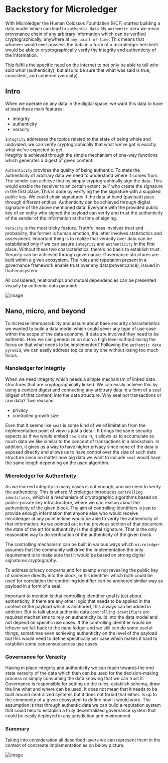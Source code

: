 # Backstory for Microledger 

With Microledger the Human Colossos Foundation (HCF) started building a data model which can lead to `authentic data`.
By `authentic data` we mean provenance chain of any arbitrary information which can be verified
cryptographically, anywhere at `any point of time`. This means that whoever would ever possess the data in a form of a microledger
he/she/it would be able to cryptographically verify the integrity and authenticity of the information.

This fulfills the specific need on the internet to not only be able to tell _who said what_ (authenticity), but also to be sure that what was said is true, consistent, and coherent (veracity).

## Intro

When we operate on any data in the digital space, we want this data to have at least these main features:
- integrity
- authenticity
- veracity

`Integrity` addresses the topics related to the state of being whole and undivided, we can verify cryptographically that what we've got is exactly what we've expected to get.\
Integrity is achieved through the simple mechanism of one-way functions which generates a digest of given content.

`Authenticity` provides the quality of being authentic. To state the authenticity of arbitrary data
we need to understand where it comes from. The sender can achieve that by simply cryptographically sign the data.
This would enable the receiver to an certain extent 'tell' who create the signature in the first place. This is done by verifying the the signature with a supplied public key. We could chain signatures if the data at hand (payload) pass through different entities.
Authenticity can be achieved through digital signature of the above mentioned data. Everyone with the provided public key of an entity who signed the payload can verify and trust the authenticity of the sender of the information at the time of signing. 

`Veracity` is the most tricky feature. Truthfullness involves trust and probability, the former is human emotion, the latter involves statistictics and assessment. Important thing is to realize
that veracity over data can be established only if we can assure  `integrity` and `authenticity` in the first place.
Without these two characteristics, there's no basis to establish trust. Veracity can be achieved through governance. Governance structures are built within a given ecosystem. The rules and reputation present in a governance framework enable trust over any data(provencance), issued in that ecosystem.

All considered, relationships and mutual dependencies can be presented visually by authentic data pyramid:

![image](https://user-images.githubusercontent.com/312837/136196364-e7994ec9-6ecc-4f0c-a777-b28f463bdf8a.png)


## Nano, micro, and beyond

To increase interoperability and assure about base security characteristics we wanted to build a data model which could sever
any type of use case within the scope of the data economy. If data are involved they need to be authentic. How we can generalize
on such a high level without losing the focus on that what needs to be implemented? 
Following the `authentic data pyramid`, we can easily address topics one by one without losing too much focus. 

### Nanoledger for Integrity
When we need integrity which needs a simple mechanism of linked data structures that are cryptographically linked. We can easily achieve this by using a content digest and connecting any arbitrary data in a form of a seal (digest of that content) into the data structure. Why seal not transactions or raw data? Two reasons:
- privacy
- controlled growth size

Even that it seems like `seal` is some kind of weird limitation from the implementation point of view is just a detail. It brings the same security aspects as if we would embed `raw data` in, it allows us to accumulate as much data we like similar to the concept of transactions in a blockchain. In addition, it gives us a way to have higher privacy since none of the data is exposed directly and allows us to have control over the size of such data structure since no matter how big data we want to include `seal` would have the same length depending on the used algorithm.

### Microledger for Authenticity

As we learned integrity in many cases is not enough, and we need to verify the authenticity. This is where Microledger introduces `controlling identifiers`, which is a mechanism of cryptographic algorithms based on public-private key infrastructure, where we can reason about the authenticity of the given block. The aim of controlling identifiers is just to provide enough information that anyone else who would receive microledger at any point in time would be able to verify the authenticity of that information. As we pointed out in the previous section of that document the state of the art for authenticity is the digital signature. That is the only reasonable way to do verification of the authenticity of the given block.

The controlling mechanism can be built in various ways which `microledger` assumes that the community will drive the implementation the only requirement is to make sure that it would be based on strong digital signatures cryptography. 

To address privacy concerns and for example not revealing the public key of someone directly into the block, or his identifier which both could be used for correlation the controlling identifier can be anchored similar way as payload in a form of a seal.

Important to mention is that controlling identifier goal is just about authenticity, if there are any other logic that needs to be applied in the context of the payload which is anchored, this always can be added in addition. But to talk about authentic data `controlling identifiers` are required mechanisms to rely on authenticity build into the data model and not depend on specific use cases. If the controlling identifier would be leftover we fall back to the nano ledger and we still can do some useful things, sometimes even achieving authenticity on the level of the payload but this would need to define specifically per case which makes it hard to establish some consensus across use cases.


### Governance for Veracity

Having in place integrity and authenticity we can reach towards the end state veracity of the data which then can be used for the decision-making process or simply consuming the data knowing that we can trust it. Governance is responsible for setting up the rules, establish schema, draw the line what and where can be used. It does not mean that it needs to be built around centralized systems but it does not forbid that either. Is up to the community of a given ecosystem to define how it would work. The assumption is that through authentic data we can build a reputation system that could help to establish a truly decentralized governance system that could be easily deployed in any jurisdiction and environment.

### Summary

Taking into consideration all described layers we can represent them in the context of concreate implementation as on below picture.


![image](https://user-images.githubusercontent.com/312837/136104142-6b354f31-8761-4322-9b25-050c0d62572c.png)





